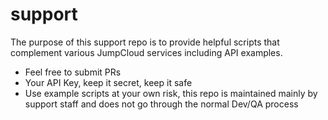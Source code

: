 # support

The purpose of this support repo is to provide helpful scripts that complement various JumpCloud services including API examples.  

* Feel free to submit PRs
* Your API Key, keep it secret, keep it safe
* Use example scripts at your own risk, this repo is maintained mainly by support staff and does not go through the normal Dev/QA process

